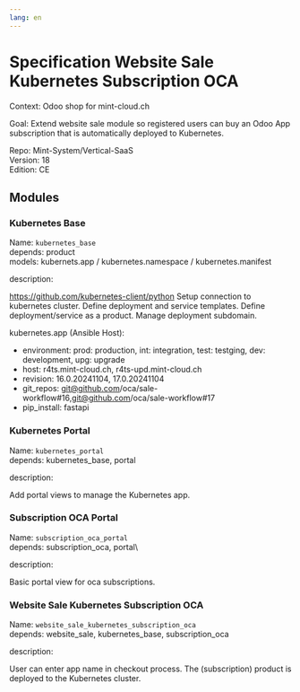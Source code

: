```yaml
---
lang: en
---
```


# Specification Website Sale Kubernetes Subscription OCA

Context: Odoo shop for mint-cloud.ch

Goal: Extend website sale module so registered users can buy an Odoo App subscription that is automatically deployed to Kubernetes.

Repo: Mint-System/Vertical-SaaS\
Version: 18\
Edition: CE

## Modules

### Kubernetes Base

Name: `kubernetes_base`\
depends: product\
models: kubernets.app / kubernetes.namespace / kubernetes.manifest

description:

﻿﻿https://github.com/kubernetes-client/python﻿﻿
Setup connection to kubernetes cluster.
Define deployment and service templates.
Define deployment/service as a product.
Manage deployment subdomain.

kubernetes.app (Ansible Host):

- environment: prod: production, int: integration, test: testging, dev: development, upg: upgrade
- host: ﻿﻿r4ts.mint-cloud.ch,﻿﻿ r4ts-upd.mint-cloud.ch
- revision: 16.0.20241104, 17.0.20241104
- git_repos: git@github.com/oca/sale-workflow#16,git@github.com/oca/sale-workflow#17
- pip_install: fastapi

### Kubernetes Portal

Name: `kubernetes_portal`\
depends: kubernetes_base, portal 

description:

Add portal views to manage the Kubernetes app.

### Subscription OCA Portal

Name: `subscription_oca_portal`\
depends: subscription_oca, portal\

description:

Basic portal view for oca subscriptions.

### Website Sale Kubernetes Subscription OCA

Name: `website_sale_kubernetes_subscription_oca`\
depends: website_sale, kubernetes_base, subscription_oca

description:

User can enter app name in checkout process.
The (subscription) product is deployed to the Kubernetes cluster.